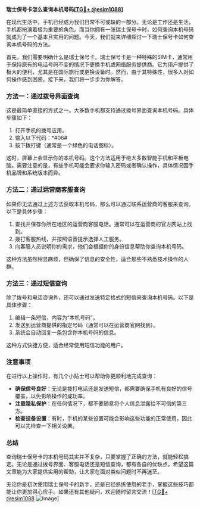 **瑞士保号卡怎么查询本机号码[[TG💪+ @esim1088](https://t.me/s/esim1088)]**

在现代生活中，手机已经成为我们日常不可或缺的一部分。无论是工作还是生活，手机都扮演着极为重要的角色。而当你拥有一张瑞士保号卡时，如何查询本机号码就成为了一个基本且实用的问题。今天，我们就来详细探讨一下瑞士保号卡如何查询本机号码的方法。

首先，我们需要明确什么是瑞士保号卡。瑞士保号卡是一种特殊的SIM卡，通常用于保持原有的电话号码不变的情况下更换手机或网络服务提供商。它为用户提供了极大的便利，尤其是在国际旅行或更换设备时。然而，由于其特殊性，很多人对如何操作感到困惑。接下来，我们将一步步为你解答。

### 方法一：通过拨号界面查询

这是最简单直接的方式之一。大多数手机都支持通过拨号界面查询本机号码。具体步骤如下：

1. 打开手机的拨号应用。
2. 输入以下代码：*#06#
3. 按下拨打键（通常是一个绿色的电话图标）。

这时，屏幕上会显示你的本机号码。这个方法适用于绝大多数智能手机和平板电脑。需要注意的是，有些手机可能会要求你输入密码或者确认操作，具体情况因手机品牌和系统版本而异。

### 方法二：通过运营商客服查询

如果你无法通过上述方法获取本机号码，那么可以通过联系运营商的客服来查询。以下是具体步骤：

1. 查找并保存你所在地区的运营商客服电话。通常可以在运营商的官方网站上找到。
2. 拨打客服热线，并按照语音提示选择人工服务。
3. 向客服人员说明你的需求，他们会根据你的身份信息帮助你查询本机号码。

这种方法虽然稍显麻烦，但确保了信息的安全性，适合那些不熟悉技术操作的人群。

### 方法三：通过短信查询

除了拨号和电话咨询外，还可以通过发送特定格式的短信来查询本机号码。以下是具体步骤：

1. 编辑一条短信，内容为“本机号码”。
2. 发送到运营商提供的指定号码（通常可以在运营商官网找到）。
3. 系统会自动回复一条包含你本机号码的信息。

这种方式快捷方便，适合经常使用短信功能的用户。

### 注意事项

在进行以上操作时，有几个小贴士可以帮助你更顺利地完成查询：

- **确保信号良好**：无论是拨打电话还是发送短信，都需要确保手机有良好的信号覆盖，以免影响操作的成功率。
- **注意隐私保护**：在任何情况下，都不要随意将个人信息泄露给不可信的第三方。
- **检查设备设置**：有时，手机的某些设置可能会影响这些功能的正常使用，因此可以先检查一下相关设置。

### 总结

查询瑞士保号卡的本机号码其实并不复杂，只要掌握了正确的方法，就能轻松搞定。无论是通过拨号界面、客服电话还是短信查询，都有各自的优缺点。希望这篇文章能为大家提供实用的帮助，让大家在面对类似问题时不再迷茫。

无论你是初次使用瑞士保号卡的新手，还是已经熟练使用的老手，掌握这些技巧都能让你更加得心应手。如果还有其他疑问，欢迎随时留言交流！[[TG💪+ @esim1088](https://t.me/s/esim1088) ![Image](https://i.postimg.cc/4NQfJmqS/Snipaste-2025-05-13-00-14-12.png)]